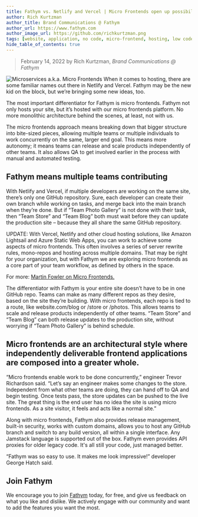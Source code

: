 ```yaml
---
title: Fathym vs. Netlify and Vercel | Micro Frontends open up possibilities
author: Rich Kurtzman
author_title: Brand Communications @ Fathym
author_url: https://www.fathym.com
author_image_url: https://github.com/richkurtzman.png
tags: [website, application, no code, micro-frontend, hosting, low code]
hide_table_of_contents: true
---
```


> February 14, 2022 by Rich Kurtzman, _Brand Communications @ Fathym_

![Microservices a.k.a. Micro Frontends](https://www.fathym.com/img/AdobeStock_microservices.jpeg)
When it comes to hosting, there are some familiar names out there in Netlify and Vercel. Fathym may be the new kid on the block, but we’re bringing some new ideas, too. 

The most important differentiator for Fathym is micro frontends. Fathym not only hosts your site, but it’s hosted with our micro frontends platform. No more monolithic architecture behind the scenes, at least, not with us.  

The micro frontends approach means breaking down that bigger structure into bite-sized pieces, allowing multiple teams or multiple individuals to work concurrently on the same, larger end goal. This means more autonomy; it means teams can release and scale products independently of other teams. It also allows QA to get involved earlier in the process with manual and automated testing. 

## Fathym means multiple teams contributing 

With Netlify and Vercel, if multiple developers are working on the same site, there’s only one GitHub repository. Sure, each developer can create their own branch while working on tasks, and merge back into the main branch when they’re done. But if “Team Photo Gallery” is not done with their task, then “Team Store” and “Team Blog” both must wait before they can update the production site – because they all share the same GitHub repository. 

UPDATE: With Vercel, Netlify and other cloud hosting solutions, like Amazon Lightsail and Azure Static Web Apps, you can work to achieve some aspects of micro frontends. This often involves a series of server rewrite rules, mono-repos and hosting across multiple domains. That may be right for your organization, but with Fathym we are exploring micro frontends as a core part of your team workflow, as defined by others in the space.

For more: [Martin Fowler on Micro Frontends.](https://martinfowler.com/articles/micro-frontends.html)

The differentiator with Fathym is your entire site doesn’t have to be in one GitHub repo. Teams can make as many different repos as they desire, based on the site they’re building. With micro frontends, each repo is tied to a route, like website.com/blog or /store or /photos. This allows teams to scale and release products independently of other teams. “Team Store” and “Team Blog” can both release updates to the production site, without worrying if “Team Photo Gallery” is behind schedule. 

 

## Micro frontends are an architectural style where independently deliverable frontend applications are composed into a greater whole. 

 

“Micro frontends enable work to be done concurrently,” engineer Trevor Richardson said. “Let’s say an engineer makes some changes to the store. Independent from what other teams are doing, they can hand off to QA and begin testing. Once tests pass, the store updates can be pushed to the live site. The great thing is the end user has no idea the site is using micro frontends. As a site visitor, it feels and acts like a normal site.” 

Along with micro frontends, Fathym also provides release management, built-in security, works with custom domains, allows you to host any GitHub branch and switch to any build version, all within a single interface. Any Jamstack language is supported out of the box. Fathym even provides API proxies for older legacy code. It's all still your code, just managed better. 

“Fathym was so easy to use. It makes me look impressive!” developer George Hatch said. 

## Join Fathym   

We encourage you to join [Fathym](https://www.fathym.com/dashboard) today, for free, and give us feedback on what you like and dislike. We actively engage with our community and want to add the features you want the most.  
